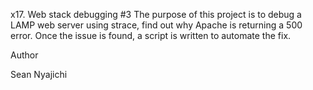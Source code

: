 x17. Web stack debugging #3
The purpose of this project is to debug a LAMP web server using strace, find out why Apache is returning a 500 error. Once the issue is found, a script is written to automate the fix.

Author

Sean Nyajichi
